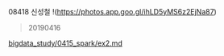 08418 신성철
!(https://photos.app.goo.gl/ihLD5yMS6z2EjNa87)

>20190416

[bigdata_study/0415_spark/ex2.md](https://github.com/ep-code-box/bigdata_study/blob/master/0415_spark/ex2.md)
